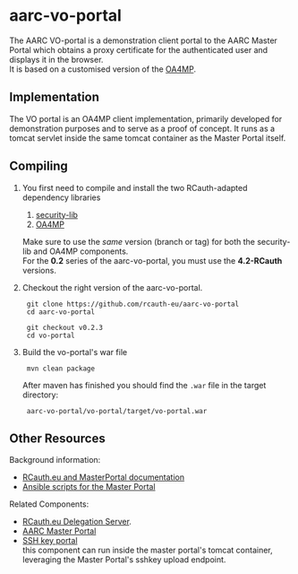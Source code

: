 # aarc-vo-portal
The AARC VO-portal is a demonstration client portal to the AARC
Master Portal which obtains a proxy certificate for the
authenticated user and displays it in the browser.  
It is based on a customised version of the
[OA4MP](https://github.com/rcauth-eu/OA4MP).

## Implementation
The VO portal is an OA4MP client implementation, primarily developed for
demonstration purposes and to serve as a proof of concept. It runs as a tomcat
servlet inside the same tomcat container as the Master Portal itself.

## Compiling

1. You first need to compile and install the two RCauth-adapted dependency
   libraries 
    1. [security-lib](https://github.com/rcauth-eu/security-lib)
    2. [OA4MP](https://github.com/rcauth-eu/OA4MP)
   
   Make sure to use the _same_ version (branch or tag) for both the
   security-lib and OA4MP components.  
   For the **0.2** series of the aarc-vo-portal, you must use the
   **4.2-RCauth** versions.
   
2. Checkout the right version of the aarc-vo-portal.

        git clone https://github.com/rcauth-eu/aarc-vo-portal
        cd aarc-vo-portal

        git checkout v0.2.3
        cd vo-portal

3. Build the vo-portal's war file

        mvn clean package

   After maven has finished you should find the `.war` file in the target
   directory:

        aarc-vo-portal/vo-portal/target/vo-portal.war

## Other Resources

Background information:
* [RCauth.eu and MasterPortal documentation](https://wiki.nikhef.nl/grid/RCauth.eu_and_MasterPortal_documentation)
* [Ansible scripts for the Master Portal](https://github.com/rcauth-eu/aarc-ansible-master-portal)

Related Components:
* [RCauth.eu Delegation Server](https://github.com/rcauth-eu/aarc-delegation-server).
* [AARC Master Portal](https://github.com/rcauth-eu/aarc-master-portal)  
* [SSH key portal](https://github.com/rcauth-eu/aarc-ssh-portal)  
  this component can run inside the master portal's tomcat container,
  leveraging the Master Portal's sshkey upload endpoint.
